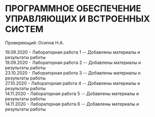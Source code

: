 # ПРОГРАММНОЕ ОБЕСПЕЧЕНИЕ УПРАВЛЯЮЩИХ И ВСТРОЕННЫХ СИСТЕМ
Проверяющий: Осипов Н.А.

19.09.2020 - Лабораторная работа 1 -- Добавлены материалы и результаты работы  
19.09.2020 - Лабораторная работа 2 -- Добавлены материалы и результаты работы  
23.10.2020 - Лабораторная работа 3 -- Добавлены материалы и результаты работы  
27.10.2020 - Лабораторная работа 4 -- Добавлены материалы и результаты работы  
14.11.2020 - Лабораторная работа 5 -- Добавлены материалы и результаты работы  
14.11.2020 - Лабораторная работа 6 -- Добавлены материалы и результаты работы
